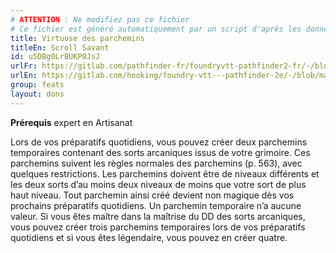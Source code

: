 ```yaml
---
# ATTENTION : Ne modifiez pas ce fichier
# Ce fichier est généré automatiquement par un script d'après les données du module Foundry VTT officiel et de sa traduction
title: Virtuose des parchemins
titleEn: Scroll Savant
id: u5DBg0LrBUKP0JsJ
urlFr: https://gitlab.com/pathfinder-fr/foundryvtt-pathfinder2-fr/-/blob/master/data/feats/u5DBg0LrBUKP0JsJ.htm
urlEn: https://gitlab.com/hooking/foundry-vtt---pathfinder-2e/-/blob/master/packs/data/feats.db/scroll-savant.json
group: feats
layout: dons
---
```

**Prérequis** expert en Artisanat

Lors de vos préparatifs quotidiens, vous pouvez créer deux parchemins temporaires contenant des sorts arcaniques issus de votre grimoire. Ces parchemins suivent les règles normales des parchemins (p. 563), avec quelques restrictions. Les parchemins doivent être de niveaux différents et les deux sorts d’au moins deux niveaux de moins que votre sort de plus haut niveau. Tout parchemin ainsi créé devient non magique dès vos prochains préparatifs quotidiens. Un parchemin temporaire n’a aucune valeur. Si vous êtes maître dans la maîtrise du DD des sorts arcaniques, vous pouvez créer trois parchemins temporaires lors de vos préparatifs quotidiens et si vous êtes légendaire, vous pouvez en créer quatre.


